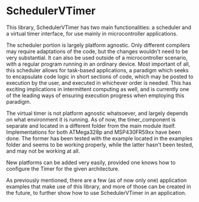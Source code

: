 # SchedulerVTimer

This library, SchedulerVTimer has two main functionalities: a scheduler and a virtual timer interface, for use mainly in microcontroller applications. 

The scheduler portion is largely platform agnostic. Only different compilers may require adaptations of the code, but the changes wouldn't
need to be very substantial. It can also be used outside of a microcontroller scenario, with a regular program running in an ordinary device.
Most important of all, this scheduler allows for task-based applications, a paradigm which seeks to encapsulate code logic in short sections of code, which may be posted to execution by the user, and executed in whichever order is needed. This has exciting implications in intermittent computing as well, and is 
currently one of the leading ways of ensuring execution progress when employing this paradigm.

The virtual timer is not platform agnostic whatsoever, and largely depends on what environment it is running. As of now, the timer_component is separate and located in a different folder from the main module itself. Implementations for both ATMega328p and MSP430FR59xx have been done. The former has been tested with the example located in the examples folder and seems to be working properly, while the latter hasn't been tested, and may not be working at all.

New platforms can be added very easily, provided one knows how to configure the Timer for the given architecture.

As previously mentioned, there are a few (as of now only one) application examples that make use of this library, and more of those can be created in the future, to further show how to use SchedulerVTimer in an application.

